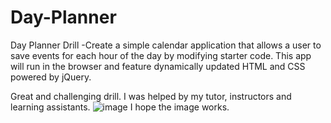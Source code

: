 # Day-Planner
Day Planner Drill -Create a simple calendar application that allows a user to save events for each hour of the day by modifying starter code. This app will run in the browser and feature dynamically updated HTML and CSS powered by jQuery.

Great and challenging drill.  I was helped by my tutor, instructors and learning assistants.
![image](https://user-images.githubusercontent.com/79607952/113376294-37415180-9326-11eb-96dd-94f06a0578d0.png)
I hope the image works.
